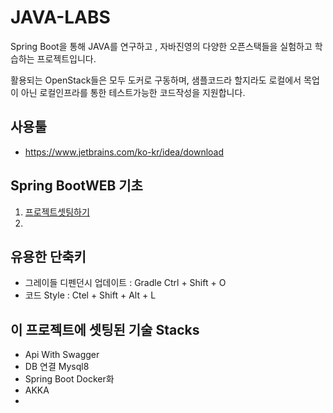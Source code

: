 # JAVA-LABS

Spring Boot을 통해 JAVA를 연구하고 , 자바진영의 다양한 오픈스택들을 실험하고 학습하는 프로젝트입니다.

활용되는 OpenStack들은 모두 도커로 구동하며, 샘플코드라 할지라도 로컬에서 목업이 아닌 로컬인프라를 통한 
테스트가능한 코드작성을 지원합니다. 

## 사용툴

- https://www.jetbrains.com/ko-kr/idea/download

## Spring BootWEB 기초

1. [프로젝트셋팅하기](./springweb/README.md)
2.

## 유용한 단축키

- 그레이들 디펜던시 업데이트 : Gradle Ctrl + Shift + O
- 코드 Style : Ctel + Shift + Alt + L

## 이 프로젝트에 셋팅된 기술 Stacks

- Api With Swagger
- DB 연결 Mysql8
- Spring Boot Docker화
- AKKA
- 
